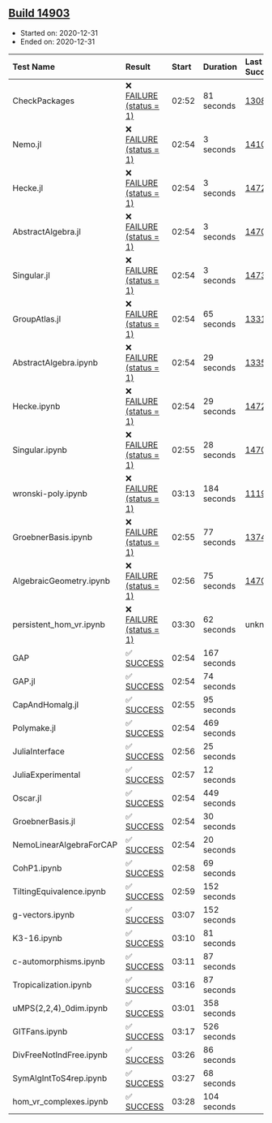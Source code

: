 ## [Build 14903](https://oscarci.mathematik.uni-kl.de/job/oscar/14903/)

* Started on: 2020-12-31
* Ended on: 2020-12-31

| Test Name    | Result | Start | Duration | Last Success | First Failure |
|:-------------|:-------|:------|:---------|:-------------|:--------------|
| CheckPackages | ❌ [FAILURE (status = 1)](https://oscarci.mathematik.uni-kl.de/job/oscar/14903/artifact/logs/build-14903/CheckPackages.log) | 02:52 | 81 seconds | [13085](https://oscarci.mathematik.uni-kl.de/job/oscar/13085/) | [13086](https://oscarci.mathematik.uni-kl.de/job/oscar/13086/) |
| Nemo.jl | ❌ [FAILURE (status = 1)](https://oscarci.mathematik.uni-kl.de/job/oscar/14903/artifact/logs/build-14903/Nemo.jl.log) | 02:54 | 3 seconds | [14101](https://oscarci.mathematik.uni-kl.de/job/oscar/14101/) | [14102](https://oscarci.mathematik.uni-kl.de/job/oscar/14102/) |
| Hecke.jl | ❌ [FAILURE (status = 1)](https://oscarci.mathematik.uni-kl.de/job/oscar/14903/artifact/logs/build-14903/Hecke.jl.log) | 02:54 | 3 seconds | [14723](https://oscarci.mathematik.uni-kl.de/job/oscar/14723/) | [14724](https://oscarci.mathematik.uni-kl.de/job/oscar/14724/) |
| AbstractAlgebra.jl | ❌ [FAILURE (status = 1)](https://oscarci.mathematik.uni-kl.de/job/oscar/14903/artifact/logs/build-14903/AbstractAlgebra.jl.log) | 02:54 | 3 seconds | [14701](https://oscarci.mathematik.uni-kl.de/job/oscar/14701/) | [14702](https://oscarci.mathematik.uni-kl.de/job/oscar/14702/) |
| Singular.jl | ❌ [FAILURE (status = 1)](https://oscarci.mathematik.uni-kl.de/job/oscar/14903/artifact/logs/build-14903/Singular.jl.log) | 02:54 | 3 seconds | [14732](https://oscarci.mathematik.uni-kl.de/job/oscar/14732/) | [14733](https://oscarci.mathematik.uni-kl.de/job/oscar/14733/) |
| GroupAtlas.jl | ❌ [FAILURE (status = 1)](https://oscarci.mathematik.uni-kl.de/job/oscar/14903/artifact/logs/build-14903/GroupAtlas.jl.log) | 02:54 | 65 seconds | [13311](https://oscarci.mathematik.uni-kl.de/job/oscar/13311/) | [13312](https://oscarci.mathematik.uni-kl.de/job/oscar/13312/) |
| AbstractAlgebra.ipynb | ❌ [FAILURE (status = 1)](https://oscarci.mathematik.uni-kl.de/job/oscar/14903/artifact/logs/build-14903/AbstractAlgebra.ipynb.log) | 02:54 | 29 seconds | [13355](https://oscarci.mathematik.uni-kl.de/job/oscar/13355/) | [13356](https://oscarci.mathematik.uni-kl.de/job/oscar/13356/) |
| Hecke.ipynb | ❌ [FAILURE (status = 1)](https://oscarci.mathematik.uni-kl.de/job/oscar/14903/artifact/logs/build-14903/Hecke.ipynb.log) | 02:54 | 29 seconds | [14723](https://oscarci.mathematik.uni-kl.de/job/oscar/14723/) | [14724](https://oscarci.mathematik.uni-kl.de/job/oscar/14724/) |
| Singular.ipynb | ❌ [FAILURE (status = 1)](https://oscarci.mathematik.uni-kl.de/job/oscar/14903/artifact/logs/build-14903/Singular.ipynb.log) | 02:55 | 28 seconds | [14701](https://oscarci.mathematik.uni-kl.de/job/oscar/14701/) | [14702](https://oscarci.mathematik.uni-kl.de/job/oscar/14702/) |
| wronski-poly.ipynb | ❌ [FAILURE (status = 1)](https://oscarci.mathematik.uni-kl.de/job/oscar/14903/artifact/logs/build-14903/wronski-poly.ipynb.log) | 03:13 | 184 seconds | [11192](https://oscarci.mathematik.uni-kl.de/job/oscar/11192/) | [11193](https://oscarci.mathematik.uni-kl.de/job/oscar/11193/) |
| GroebnerBasis.ipynb | ❌ [FAILURE (status = 1)](https://oscarci.mathematik.uni-kl.de/job/oscar/14903/artifact/logs/build-14903/GroebnerBasis.ipynb.log) | 02:55 | 77 seconds | [13748](https://oscarci.mathematik.uni-kl.de/job/oscar/13748/) | [13749](https://oscarci.mathematik.uni-kl.de/job/oscar/13749/) |
| AlgebraicGeometry.ipynb | ❌ [FAILURE (status = 1)](https://oscarci.mathematik.uni-kl.de/job/oscar/14903/artifact/logs/build-14903/AlgebraicGeometry.ipynb.log) | 02:56 | 75 seconds | [14701](https://oscarci.mathematik.uni-kl.de/job/oscar/14701/) | [14702](https://oscarci.mathematik.uni-kl.de/job/oscar/14702/) |
| persistent_hom_vr.ipynb | ❌ [FAILURE (status = 1)](https://oscarci.mathematik.uni-kl.de/job/oscar/14903/artifact/logs/build-14903/persistent_hom_vr.ipynb.log) | 03:30 | 62 seconds | unknown | unknown |
| GAP | ✅ [SUCCESS](https://oscarci.mathematik.uni-kl.de/job/oscar/14903/artifact/logs/build-14903/GAP.log) | 02:54 | 167 seconds |  |  |
| GAP.jl | ✅ [SUCCESS](https://oscarci.mathematik.uni-kl.de/job/oscar/14903/artifact/logs/build-14903/GAP.jl.log) | 02:54 | 74 seconds |  |  |
| CapAndHomalg.jl | ✅ [SUCCESS](https://oscarci.mathematik.uni-kl.de/job/oscar/14903/artifact/logs/build-14903/CapAndHomalg.jl.log) | 02:55 | 95 seconds |  |  |
| Polymake.jl | ✅ [SUCCESS](https://oscarci.mathematik.uni-kl.de/job/oscar/14903/artifact/logs/build-14903/Polymake.jl.log) | 02:54 | 469 seconds |  |  |
| JuliaInterface | ✅ [SUCCESS](https://oscarci.mathematik.uni-kl.de/job/oscar/14903/artifact/logs/build-14903/JuliaInterface.log) | 02:56 | 25 seconds |  |  |
| JuliaExperimental | ✅ [SUCCESS](https://oscarci.mathematik.uni-kl.de/job/oscar/14903/artifact/logs/build-14903/JuliaExperimental.log) | 02:57 | 12 seconds |  |  |
| Oscar.jl | ✅ [SUCCESS](https://oscarci.mathematik.uni-kl.de/job/oscar/14903/artifact/logs/build-14903/Oscar.jl.log) | 02:54 | 449 seconds |  |  |
| GroebnerBasis.jl | ✅ [SUCCESS](https://oscarci.mathematik.uni-kl.de/job/oscar/14903/artifact/logs/build-14903/GroebnerBasis.jl.log) | 02:54 | 30 seconds |  |  |
| NemoLinearAlgebraForCAP | ✅ [SUCCESS](https://oscarci.mathematik.uni-kl.de/job/oscar/14903/artifact/logs/build-14903/NemoLinearAlgebraForCAP.log) | 02:54 | 20 seconds |  |  |
| CohP1.ipynb | ✅ [SUCCESS](https://oscarci.mathematik.uni-kl.de/job/oscar/14903/artifact/logs/build-14903/CohP1.ipynb.log) | 02:58 | 69 seconds |  |  |
| TiltingEquivalence.ipynb | ✅ [SUCCESS](https://oscarci.mathematik.uni-kl.de/job/oscar/14903/artifact/logs/build-14903/TiltingEquivalence.ipynb.log) | 02:59 | 152 seconds |  |  |
| g-vectors.ipynb | ✅ [SUCCESS](https://oscarci.mathematik.uni-kl.de/job/oscar/14903/artifact/logs/build-14903/g-vectors.ipynb.log) | 03:07 | 152 seconds |  |  |
| K3-16.ipynb | ✅ [SUCCESS](https://oscarci.mathematik.uni-kl.de/job/oscar/14903/artifact/logs/build-14903/K3-16.ipynb.log) | 03:10 | 81 seconds |  |  |
| c-automorphisms.ipynb | ✅ [SUCCESS](https://oscarci.mathematik.uni-kl.de/job/oscar/14903/artifact/logs/build-14903/c-automorphisms.ipynb.log) | 03:11 | 87 seconds |  |  |
| Tropicalization.ipynb | ✅ [SUCCESS](https://oscarci.mathematik.uni-kl.de/job/oscar/14903/artifact/logs/build-14903/Tropicalization.ipynb.log) | 03:16 | 87 seconds |  |  |
| uMPS(2,2,4)_0dim.ipynb | ✅ [SUCCESS](https://oscarci.mathematik.uni-kl.de/job/oscar/14903/artifact/logs/build-14903/uMPS-2-2-4-_0dim.ipynb.log) | 03:01 | 358 seconds |  |  |
| GITFans.ipynb | ✅ [SUCCESS](https://oscarci.mathematik.uni-kl.de/job/oscar/14903/artifact/logs/build-14903/GITFans.ipynb.log) | 03:17 | 526 seconds |  |  |
| DivFreeNotIndFree.ipynb | ✅ [SUCCESS](https://oscarci.mathematik.uni-kl.de/job/oscar/14903/artifact/logs/build-14903/DivFreeNotIndFree.ipynb.log) | 03:26 | 86 seconds |  |  |
| SymAlgIntToS4rep.ipynb | ✅ [SUCCESS](https://oscarci.mathematik.uni-kl.de/job/oscar/14903/artifact/logs/build-14903/SymAlgIntToS4rep.ipynb.log) | 03:27 | 68 seconds |  |  |
| hom_vr_complexes.ipynb | ✅ [SUCCESS](https://oscarci.mathematik.uni-kl.de/job/oscar/14903/artifact/logs/build-14903/hom_vr_complexes.ipynb.log) | 03:28 | 104 seconds |  |  |
